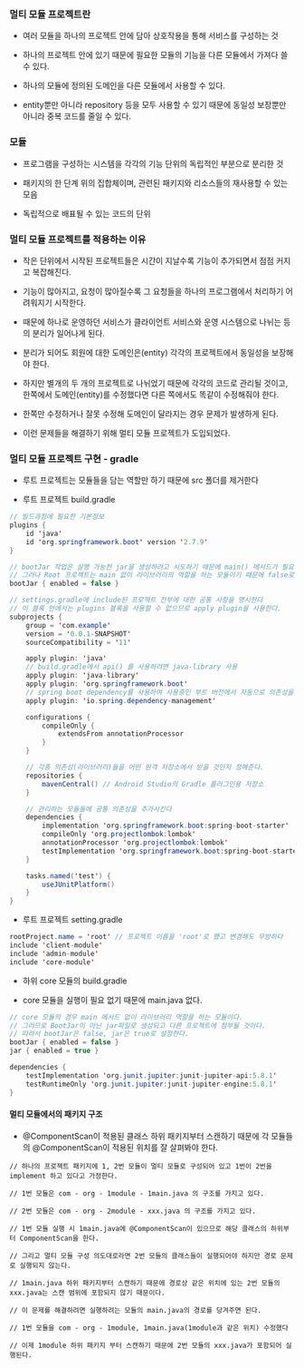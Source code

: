 ### 멀티 모듈 프로젝트란

* 여러 모듈을 하나의 프로젝트 안에 담아 상호작용을 통해 서비스를 구성하는 것

* 하나의 프로젝트 안에 있기 때문에 필요한 모듈의 기능을 다른 모듈에서 가져다 쓸 수 있다.

* 하나의 모듈에 정의된 도메인을 다른 모듈에서 사용할 수 있다.

* entity뿐만 아니라 repository 등을 모두 사용할 수 있기 때문에 동일성 보장뿐만 아니라 중복 코드를 줄일 수 있다.


### 모듈

* 프로그램을 구성하는 시스템을 각각의 기능 단위의 독립적인 부분으로 분리한 것

* 패키지의 한 단계 위의 집합체이며, 관련된 패키지와 리소스들의 재사용할 수 있는 모음

* 독립적으로 배표될 수 있는 코드의 단위


### 멀티 모듈 프로젝트를 적용하는 이유

* 작은 단위에서 시작된 프로젝트들은 시간이 지날수록 기능이 추가되면서 점점 커지고 복잡해진다.

* 기능이 많아지고, 요청이 많아질수록 그 요청들을 하나의 프로그램에서 처리하기 어려워지기 시작한다.

* 때문에 하나로 운영하던 서비스가 클라이언트 서비스와 운영 시스템으로 나뉘는 등의 분리가 일어나게 된다.

* 분리가 되어도 회원에 대한 도메인은(entity) 각각의 프로젝트에서 동일성을 보장해야 한다.

* 하지만 별개의 두 개의 프로젝트로 나뉘었기 때문에 각각의 코드로 관리될 것이고, 한쪽에서 도메인(entity)를 수정했다면 다른 쪽에서도 똑같이 수정해줘야 한다.

* 한쪽만 수정하거나 잘못 수정해 도메인이 달라지는 경우 문제가 발생하게 된다.

* 이런 문제들을 해결하기 위해 멀티 모듈 프로젝트가 도입되었다.



### 멀티 모듈 프로젝트 구현 - gradle

* 루트 프로젝트는 모듈들을 담는 역할만 하기 때문에 src 폴더를 제거한다

* 루트 프로젝트 build.gradle

``` java
// 빌드과정에 필요한 기본정보
plugins {
	id 'java'
	id 'org.springframework.boot' version '2.7.9'
}

// bootJar 작업은 실행 가능한 jar을 생성하려고 시도하기 때문에 main() 메서드가 필요하다
// 그러나 Root 프로젝트는 main 없이 라이브러리의 역할을 하는 모듈이기 때문에 false로 비활성화 해준다.
bootJar { enabled = false }

// settings.gradle에 include된 프로젝트 전부에 대한 공통 사항을 명시한다
// 이 블록 안에서는 plugins 블록을 사용할 수 없으므로 apply plugin을 사용한다.
subprojects {
	group = 'com.example'
	version = '0.0.1-SNAPSHOT'
	sourceCompatibility = '11'

	apply plugin: 'java'
	// build.gradle에서 api() 를 사용하려면 java-library 사용
	apply plugin: 'java-library'
	apply plugin: 'org.springframework.boot'
	// spring boot dependency를 사용하여 사용중인 부트 버전에서 자동으로 의존성을 가져온다.
	apply plugin: 'io.spring.dependency-management'

	configurations {
		compileOnly {
			extendsFrom annotationProcessor
		}
	}

	// 각종 의존성(라이브러리)들을 어떤 원격 저장소에서 받을 것인지 정해준다.
	repositories {
		mavenCentral() // Android Studio의 Gradle 플러그인용 저장소
	}

	// 관리하는 모듈들에 공통 의존성을 추가시킨다
	dependencies {
		implementation 'org.springframework.boot:spring-boot-starter'
		compileOnly 'org.projectlombok:lombok'
		annotationProcessor 'org.projectlombok:lombok'
		testImplementation 'org.springframework.boot:spring-boot-starter-test'
	}

	tasks.named('test') {
		useJUnitPlatform()
	}
}
```

* 루트 프로젝트 setting.gradle

```java
rootProject.name = 'root' // 프로젝트 이름을 'root'로 했고 변경해도 무방하다
include 'client-module'
include 'admin-module'
include 'core-module'
```

* 하위 core 모듈의 build.gradle

* core 모듈을 실행이 필요 없기 때문에 main.java 없다.

```java
// core 모듈의 경우 main 메서드 없이 라이브러리 역할을 하는 모듈이다.
// 그러므로 BootJar이 아닌 jar파일로 생성되고 다른 프로젝트에 첨부될 것이다.
// 따라서 bootJar은 false, jar은 true로 설정한다.
bootJar { enabled = false }
jar { enabled = true }

dependencies {
    testImplementation 'org.junit.jupiter:junit-jupiter-api:5.8.1'
    testRuntimeOnly 'org.junit.jupiter:junit-jupiter-engine:5.8.1'
}
```

#### 멀티 모듈에서의 패키지 구조

* @ComponentScan이 적용된 클래스 하위 패키지부터 스캔하기 때문에 각 모듈들의 @ComponentScan이 적용된 위치를 잘 살펴봐야 한다.

```
// 하나의 프로젝트 패키지에 1, 2번 모듈이 멀티 모듈로 구성되어 있고 1번이 2번을 implement 하고 있다고 가정한다.

// 1번 모듈은 com - org - 1module - 1main.java 의 구조를 가지고 있다.

// 2번 모듈은 com - org - 2module - xxx.java 의 구조를 가지고 있다.

// 1번 모듈 실행 시 1main.java에 @ComponentScan이 있으므로 해당 클래스의 하위부터 ComponentScan을 한다.

// 그리고 멀티 모듈 구성 의도대로라면 2번 모듈의 클래스들이 실행되어야 하지만 경로 문제로 실행되지 않는다.

// 1main.java 하위 패키지부터 스캔하기 때문에 경로상 같은 위치에 있는 2번 모듈의 xxx.java는 스캔 범위에 포함되지 않기 때문이다.

// 이 문제를 해결하려면 실행하려는 모듈의 main.java의 경로를 당겨주면 된다.

// 1번 모듈을 com - org - 1module, 1main.java(1module과 같은 위치) 수정했다

// 이제 1module 하위 패키지 부터 스캔하기 때문에 2번 모듈의 xxx.java가 포함되어 실행된다. 
```
